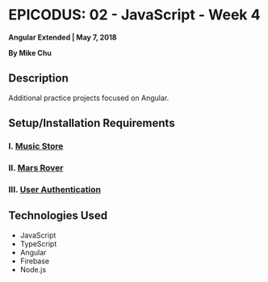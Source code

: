 # EPICODUS: 02 - JavaScript - Week 4

**Angular Extended | May 7, 2018**

**By Mike Chu**

## Description

Additional practice projects focused on Angular.

## Setup/Installation Requirements

### I. [Music Store](./music-store/)

### II. [Mars Rover](./mars-rover/)

### III. [User Authentication](./authentication/)

## Technologies Used

- JavaScript
- TypeScript
- Angular
- Firebase
- Node.js
